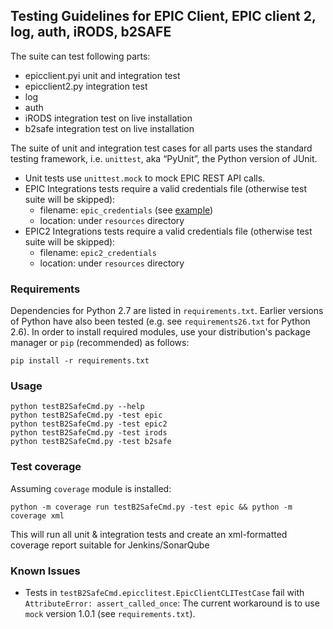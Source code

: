 ## Testing Guidelines for EPIC Client, EPIC client 2, log, auth, iRODS, b2SAFE

The suite can test following parts:
* epicclient.pyi unit and integration test
* epicclient2.py integration test
* log
* auth
* iRODS integration test on live installation
* b2safe integration test on live installation

The suite of unit and integration test cases for all parts uses the standard testing framework, i.e. `unittest`, aka “PyUnit”, the Python version of JUnit.

* Unit tests use `unittest.mock` to mock EPIC REST API calls.
* EPIC Integrations tests require a valid credentials file (otherwise test suite will be skipped):
  * filename: `epic_credentials` (see [example](resources/epic_credentials_example))
  * location: under `resources` directory 
* EPIC2 Integrations tests require a valid credentials file (otherwise test suite will be skipped):
  * filename: `epic2_credentials`
  * location: under `resources` directory 

### Requirements

Dependencies for Python 2.7 are listed in `requirements.txt`. Earlier versions of Python have also been tested (e.g. see `requirements26.txt` for Python 2.6). In order to install required modules, use your distribution's package manager or `pip` (recommended) as follows:

    pip install -r requirements.txt

### Usage

    python testB2SafeCmd.py --help
    python testB2SafeCmd.py -test epic
    python testB2SafeCmd.py -test epic2
    python testB2SafeCmd.py -test irods
    python testB2SafeCmd.py -test b2safe

### Test coverage

Assuming `coverage` module is installed:

    python -m coverage run testB2SafeCmd.py -test epic && python -m coverage xml

This will run all unit & integration tests and create an xml-formatted coverage report suitable for Jenkins/SonarQube

### Known Issues

* Tests in `testB2SafeCmd.epicclitest.EpicClientCLITestCase` fail with `AttributeError: assert_called_once`: The current workaround is to use `mock` version 1.0.1 (see `requirements.txt`).
